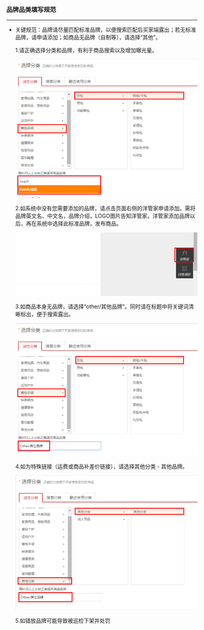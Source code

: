 ### 品牌品类填写规范

---

* 关键规范：品牌请尽量匹配标准品牌，以便搜索匹配后买家端露出；若无标准品牌，请申请添加；如商品无品牌（自制等），请选择“其他”。

  1.请正确选择分类和品牌，有利于商品搜索以及增加曝光量。

  ![](/product-management/images/sptxgf1.png)

  2.如系统中没有您需要添加的品牌，请点击页面右侧的洋管家申请添加。需将品牌英文名、中文名，品牌介绍，LOGO图片告知洋管家。洋管家添加品牌以后，再在系统中选择此标准品牌，发布商品。

  ![](/product-management/images/sptxgf2.png)

  3.如商品本身无品牌，请选择“other/其他品牌”。同时请在标题中将关键词清晰标出，便于搜索露出。

  ![](/product-management/images/sptxgf3.png)

  4.如为特殊链接（运费或商品补差价链接），请选择其他分类 - 其他品牌。

  ![](/product-management/images/sptxgf4.png)

  5.如错放品牌可能导致被巡检下架并处罚





